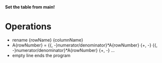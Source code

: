 **Set the table from main!**

# Operations
- rename {rowName} {columnName}
- A{rowNumber} = {{, -}numerator/denominator}*A{rowNumber} {+, -} {{, -}numerator/denominator}*A{rowNumber} {+, -} ...
- empty line ends the program